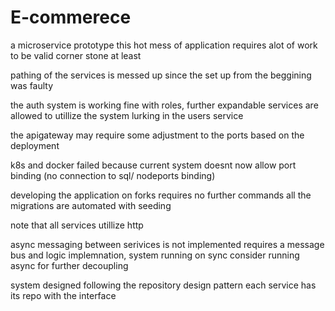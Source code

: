 # E-commerece
 a microservice prototype 
this hot mess of application requires alot of work to be valid corner stone at least

pathing of the services is messed up since the set up from the beggining was faulty

the auth system is working fine with roles, further expandable services are allowed to utillize the system lurking in the users service

the apigateway may require some adjustment to the ports based on the deployment

k8s and docker failed because current system doesnt now allow port binding (no connection to sql/ nodeports binding)

developing the application on forks requires no further commands all the migrations are automated with seeding

note that all services utillize http 

async messaging between serivices is not implemented requires a message bus and logic implemnation, system running on sync consider running async for further decoupling

system designed following the repository design pattern each service has its repo with the interface

